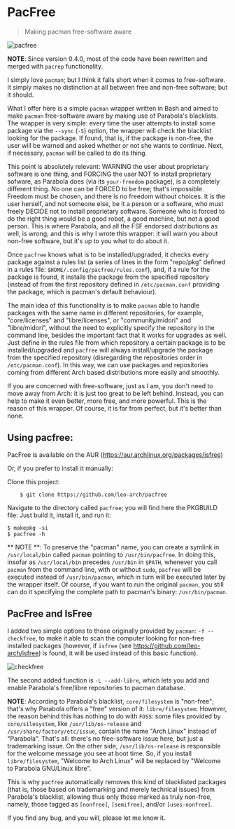 # PacFree

> Making pacman free-software aware

![pacfree](https://github.com/leo-arch/pacfree/blob/master/screenshots/free_pacman.png)

**NOTE**: Since version 0.4.0, most of the code have been rewritten and merged with `pacrep` functionality.

I simply love `pacman`; but I think it falls short when it comes to free-software. It simply makes no distinction at all between free and non-free software; but it should. 

What I offer here is a simple `pacman` wrapper written in Bash and aimed to make `pacman` free-software aware by making use of Parabola's blacklists. The wrapper is very simple: every time the user attempts to install some package via the `--sync` (`-S`) option, the wrapper will check the blacklist looking for the package. If found, that is, if the package is non-free, the user will be warned and asked whether or not she wants to continue. Next, if necessary, `pacman` will be called to do its thing.

This point is absolutely relevant: WARNING the user about proprietary software is one thing, and FORCING the user NOT to install
proprietary sofware, as Parabola does (via its `your-freedom` package), is a completely different thing. No one can be FORCED to be free; that's impossible. Freedom must be chosen, and there is no freedom without choices. It is the user herself, and not someone else, be it a person or a software, who must freely DECIDE not to install proprietary software. Someone who is forced to do the right thing would be a good robot, a good machine, but not a good person. This is where Parabola, and all the FSF endorsed distributions as well, is wrong; and this is why I wrote this wrapper: it will warn you about non-free software, but it's up to you what to do about it.

Once `pacfree` knows what is to be installed/upgraded, it checks every package against a rules list (a series of lines in the form "repo/pkg" defined in a rules file: `$HOME/.config/pacfree/rules.conf`), and, if a rule for the package is found, it installs the package from the specified repository (instead of from the first repository defined in `/etc/pacman.conf` providing the package, which is pacman's default behaviour).

The main idea of this functionality is to make `pacman` able to handle packages with the same name in different repositories, for example, "core/licenses" and "libre/licenses", or "community/midori" and "libre/midori", without the need to explicitly specify the repository in the command line, besides the important fact that it works for upgrades as well. Just define in the rules file from which repository a certain package is to be installed/upgraded and `pacfree` will always install/upgrade the package from the specified repository (disregarding the repositories order in `/etc/pacman.conf`). In this way, we can use packages and repositories coming from different Arch based distributions more easily and smoothly.

If you are concerned with free-software, just as I am, you don't need to move away from Arch: it is just too great to be left behind. Instead, you can help to make it even better, more free, and more powerful. This is the reason of this wrapper. Of course, it is far from perfect, but it's better than none.

## Using pacfree:

PacFree is available on the AUR (https://aur.archlinux.org/packages/isfree)

Or, if you prefer to install it manually:

Clone this project:

        $ git clone https://github.com/leo-arch/pacfree

Navigate to the directory called `pacfree`; you will find here the PKGBUILD file: Just build it, install it, and run it:

	$ makepkg -si
	$ pacfree -h

** NOTE **: To preserve the "pacman" name, you can create a symlink in `/usr/local/bin` called `pacman` pointing to `/usr/bin/pacfree`. In doing this, insofar as `/usr/local/bin` precedes `/usr/bin` in `$PATH`, whenever you call `pacman` from the command line, with or without `sudo`, `pacfree` will be executed instead of `/usr/bin/pacman`, which in turn will be executed later by the wrapper itself. Of course, if you want to run the original `pacman`, you still can do it specifying the complete path to pacman's binary: `/usr/bin/pacman`.

## PacFree and IsFree

I added two simple options to those originally provided by `pacman`: `-f --checkfree`,  to make it able to scan the computer looking for non-free installed packages (however, if `isfree` (see https://github.com/leo-arch/isfree) is found, it will be used instead of this basic function).

![checkfree](https://github.com/leo-arch/pacfree/blob/master/screenshots/pacfree-f.png)

The second added function is `-L --add-libre`, which lets you add and enable Parabola's free/libre repositories to pacman database.

**NOTE**: According to Parabola's blacklist, `core/filesystem` is "non-free"; that's why Parabola offers a "free" version of it: `libre/filesystem`. However, the reason behind this has nothing to do with `FOSS`: some files provided by `core/silesystem`, like `/usr/lib/os-release` and `/usr/share/factory/etc/issue`, contain the name "Arch Linux" instead of "Parabola". That's all: there's no free-software issue here, but just a trademarking issue. On the other side, `/usr/lib/os-release` is responsible for the welcome message you see at boot time. So, if you install `libre/filesystem`, "Welcome to Arch Linux" will be replaced by "Welcome to Parabola GNU/Linux libre".

This is why `pacfree` automatically removes this kind of blacklisted packages (that is, those based on trademarking and merely technical issues) from Parabola's blacklist, allowing thus only those marked as truly non-free, namely, those tagged as `[nonfree]`, `[semifree]`, and/or `[uses-nonfree]`.

If you find any bug, and you will, please let me know it.

